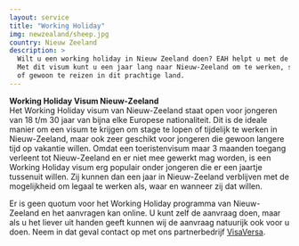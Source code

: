 ```yaml
---
layout: service
title: "Working Holiday"
img: newzealand/sheep.jpg
country: Nieuw Zeeland
description: >
  Wilt u een working holiday in Nieuw Zeeland doen? EAH helpt u met de aanvraag.
  Met dit visum kunt u een jaar lang naar Nieuw-Zeeland om te werken, stage te lopen,
  of gewoon te reizen in dit prachtige land.
---
```


<strong>Working Holiday Visum Nieuw-Zeeland</strong><br/>
Het Working Holiday visum van Nieuw-Zeeland staat open voor jongeren van 18 t/m 30 jaar van bijna elke Europese nationaliteit. Dit is de ideale manier om een visum te krijgen om stage te lopen of tijdelijk te werken in Nieuw-Zeeland, maar ook zeer geschikt voor jongeren die gewoon langere tijd op vakantie willen. Omdat een toeristenvisum maar 3 maanden toegang verleent tot Nieuw-Zeeland en er niet mee gewerkt mag worden, is een Working Holiday visum erg populair onder jongeren die er een jaartje tussenuit willen. Zij kunnen dan een jaar in Nieuw-Zeeland verblijven met de mogelijkheid om legaal te werken als, waar en wanneer zij dat willen.


Er is geen quotum voor het Working Holiday programma van Nieuw-Zeeland en het aanvragen kan online. U kunt zelf de aanvraag doen, maar als u het liever uit handen geeft kunnen wij de aanvraag natuurijk ook voor u doen. Neem in dat geval contact op met ons partnerbedrijf <a href="https://www.visaversa.com/" target="_blank">VisaVersa</a>.
